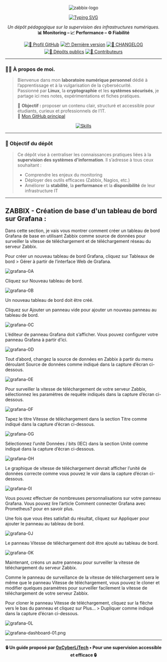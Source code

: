 <div align="center">

  ![zabbix-logo](./images/zabbix-logo.png)

  <a href="https://github.com/0xCyberLiTech">
    <img src="https://readme-typing-svg.herokuapp.com?font=Fira+Code&size=32&pause=1000&color=D14A4A&center=true&vCenter=true&width=650&lines=SUPERVISION+D'INFRASTRUCTURES;Monitorer+•+Analyser+•+Gérer;Zabbix+•+Nagios+•+Prometheus" alt="Typing SVG" />
  </a>
  
  <p align="center">
    <em>Un dépôt pédagogique sur la supervision des infrastructures numériques.</em><br>
    <strong>📊 Monitoring – 📈 Performance – ⚙️ Fiabilité</strong>
  </p>

  [![🔗 Profil GitHub](https://img.shields.io/badge/Profil-GitHub-181717?logo=github&style=flat-square)](https://github.com/0xCyberLiTech)
  [![📦 Dernière version](https://img.shields.io/github/v/release/0xCyberLiTech/Zabbix?label=version&style=flat-square&color=blue)](https://github.com/0xCyberLiTech/Zabbix/releases/latest)
  [![📄 CHANGELOG](https://img.shields.io/badge/📄%20Changelog-Zabbix-blue?style=flat-square)](https://github.com/0xCyberLiTech/Zabbix/blob/main/CHANGELOG.md)
  [![📂 Dépôts publics](https://img.shields.io/badge/Dépôts-publics-blue?style=flat-square)](https://github.com/0xCyberLiTech?tab=repositories)
  [![👥 Contributeurs](https://img.shields.io/badge/👥%20Contributeurs-cliquez%20ici-007ec6?style=flat-square)](https://github.com/0xCyberLiTech/Zabbix/graphs/contributors)

</div>

---

### 👨‍💻 **À propos de moi.**

> Bienvenue dans mon **laboratoire numérique personnel** dédié à l’apprentissage et à la vulgarisation de la cybersécurité.  
> Passionné par **Linux**, la **cryptographie** et les **systèmes sécurisés**, je partage ici mes notes, expérimentations et fiches pratiques.  
>  
> 🎯 **Objectif :** proposer un contenu clair, structuré et accessible pour étudiants, curieux et professionnels de l’IT.  
> 🔗 [Mon GitHub principal](https://github.com/0xCyberLiTech)

<p align="center">
  <a href="https://skillicons.dev">
    <img src="https://skillicons.dev/icons?i=linux,debian,bash,docker,nginx,git,vim" alt="Skills" />
  </a>
</p>

---

### 🎯 Objectif du dépôt

> Ce dépôt vise à centraliser les connaissances pratiques liées à la **supervision des systèmes d'information**. Il s’adresse à tous ceux souhaitant :
> 
> - Comprendre les enjeux du monitoring
> - Déployer des outils efficaces (Zabbix, Nagios, etc.)
> - Améliorer la **stabilité**, la **performance** et la **disponibilité** de leur infrastructure IT

---

## ZABBIX - Création de base d'un tableau de bord sur Grafana :

Dans cette section, je vais vous montrer comment créer un tableau de bord Grafana de base en utilisant Zabbix comme source de données pour surveiller la vitesse de téléchargement et de téléchargement réseau du serveur Zabbix.

Pour créer un nouveau tableau de bord Grafana, cliquez sur Tableaux de bord > Gérer à partir de l’interface Web de Grafana.

![grafana-0A](./images/grafana-0A.png)

Cliquez sur Nouveau tableau de bord.

![grafana-0B](./images/grafana-0B.png)

Un nouveau tableau de bord doit être créé.

Cliquez sur Ajouter un panneau vide pour ajouter un nouveau panneau au tableau de bord.

![grafana-0C](./images/grafana-0C.png)

L’éditeur de panneau Grafana doit s’afficher. Vous pouvez configurer votre panneau Grafana à partir d’ici.

![grafana-0D](./images/grafana-0D.png)

Tout d’abord, changez la source de données en Zabbix à partir du menu déroulant Source de données comme indiqué dans la capture d’écran ci-dessous.

![grafana-0E](./images/grafana-0E.png)

Pour surveiller la vitesse de téléchargement de votre serveur Zabbix, sélectionnez les paramètres de requête indiqués dans la capture d’écran ci-dessous.

![grafana-0F](./images/grafana-0F.png)

Tapez le titre Vitesse de téléchargement dans la section Titre comme indiqué dans la capture d’écran ci-dessous.

![grafana-0G](./images/grafana-0G.png)

Sélectionnez l’unité Données / bits (IEC) dans la section Unité comme indiqué dans la capture d’écran ci-dessous.

![grafana-0H](./images/grafana-0H.png)

Le graphique de vitesse de téléchargement devrait afficher l’unité de données correcte comme vous pouvez le voir dans la capture d’écran ci-dessous.

![grafana-0I](./images/grafana-0I.png)

Vous pouvez effectuer de nombreuses personnalisations sur votre panneau Grafana. Vous pouvez lire l’article Comment connecter Grafana avec Prometheus? pour en savoir plus.

Une fois que vous êtes satisfait du résultat, cliquez sur Appliquer pour ajouter le panneau au tableau de bord.

![grafana-0J](./images/grafana-0J.png)

Le panneau Vitesse de téléchargement doit être ajouté au tableau de bord.

![grafana-0K](./images/grafana-0K.png)

Maintenant, créons un autre panneau pour surveiller la vitesse de téléchargement du serveur Zabbix.

Comme le panneau de surveillance de la vitesse de téléchargement sera le même que le panneau Vitesse de téléchargement, vous pouvez le cloner et modifier quelques paramètres pour surveiller facilement la vitesse de téléchargement de votre serveur Zabbix.

Pour cloner le panneau Vitesse de téléchargement, cliquez sur la flèche vers le bas du panneau et cliquez sur Plus... > Dupliquer comme indiqué dans la capture d’écran ci-dessous.

![grafana-0L](./images/grafana-0L.png)

![grafana-dashboard-01.png](./images/Grafana-panel-01.png)

---

<p align="center">
  <b>🔒 Un guide proposé par <a href="https://github.com/0xCyberLiTech">0xCyberLiTech</a> • Pour une supervision accessible et efficace 🔒</b>
</p>
